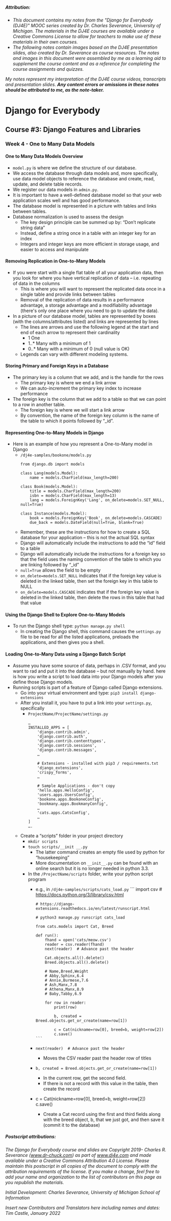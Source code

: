 ##### **Attribution:**  
- *This document contains my notes from the "Django for Everybody (DJ4E)" MOOC series created by Dr. Charles Severance, University of Michigan. The materials in the DJ4E courses are available under a Creative Commons License to allow for teachers to make use of these materials in their own courses.*  
- *The following notes contain images based on the DJ4E presentation slides, also created by Dr. Severance as course resources. The notes and images in this document were assembled by me as a learning aid to supplement the course content and as a reference for completing the course assignments and quizzes.*

*My notes represent my interpretation of the DJ4E course videos, transcripts and presentation slides.* ***Any content errors or omissions in these notes should be attributed to me, as the note-taker.***



# Django for Everybody

## Course #3: Django Features and Libraries

### Week 4 - One to Many Data Models

#### One to Many Data Models Overview

-	`model.py` is where we define the structure of our database.
-	We access the database through data models and, more specifically, use data model objects to reference the database and create, read, update, and delete table records.
-	We register our data models in `admin.py`.
-	It is important to have a well-defined database model so that your web application scales well and has good performance.
-	The database model is represented in a picture with tables and links between tables.
-	Database normalization is used to assess the design
    -	The key design principle can be summed up by: “Don’t replicate string data”
    -	Instead, define a string once in a table with an integer key for an index
    -	Integers and integer keys are more efficient in storage usage, and easier to access and manipulate

#### Removing Replication in One-to-Many Models

-	If you were start with a single flat table of all your application data, then you look for where you have vertical replication of data – i.e. repeating of data in the columns
    -	This is where you will want to represent the replicated data once in a single table and provide links between tables
    -	Removal of the replication of data results in a performance advantage, a storage advantage and a modifiability advantage (there's only one place where you need to go to update the data).
-	In a picture of our database model, tables are represented by boxes (with the columns/attributes listed) and links are represented by lines
    -	The lines are arrows and use the following legend at the start and end of each arrow to represent their cardinality
        -	1		One
        -	1..* 	Many with a minimum of 1
        -	0..*	Many with a minimum of 0 (null value is OK)
    -	Legends can vary with different modeling systems.


#### Storing Primary and Foreign Keys in a Database

-	The primary key is a column that we add, and is the handle for the rows
    -	The primary key is where we end a link arrow
    -	We can auto-increment the primary key index to increase performance
-	The foreign key is the column that we add to a table so that we can point to a row in another table.
    -	The foreign key is where we will start a link arrow
    -	By convention, the name of the foreign key column is the name of the table to which it points followed by “_id”.


#### Representing One-to-Many Models in Django

-	Here is an example of how you represent a One-to-Many model in Django
    -	`/dj4e-samples/bookone/models.py`
        ```
        from django.db import models

        class Lang(models.Model):
            name = models.CharField(max_length=200)

        class Book(models.Model):
            title = models.CharField(max_length=200)
            isbn = models.CharField(max_length=13)
            lang = models.ForeignKey('Lang', on_delete=models.SET_NULL, null=True)

        class Instance(models.Model):
            book = models.ForeignKey('Book', on_delete=models.CASCADE)
            due_back = models.DateField(null=True, blank=True)
        ```
    -	Remember, these are the instructions for how to create a SQL database for your application – this is not the actual SQL syntax
    -	Django will automatically include the instructions to add the “id” field to a table
    -	Django will automatically include the instructions for a foreign key so that the field uses the naming convention of the table to which you are linking followed by “_id”
    -	`null=True`  allows the field to be empty
    -	`on_delete=models.SET_NULL` indicates that if the foreign key value is deleted in the linked table, then set the foreign key in this table to NULL
    -	`on_delete=models.CASCADE` indicates that if the foreign key value is deleted in the linked table, then delete the rows in this table that had that value


#### Using the Django Shell to Explore One-to-Many Models

-	To run the Django shell type: `python manage.py shell`
    -	In creating the Django shell, this command causes the `settings.py` file to be read for all the listed applications, preloads the applications, and then gives you a shell.


#### Loading One-to-Many Data using a Django Batch Script

-	Assume you have some source of data, perhaps in .CSV format, and you want to rad and put it into the database – but not manually by hand. here is how you write a script to load data into your Django models after you define those Django models.
-	Running scripts is part of a feature of Django called Django extensions.
    -	Go into your virtual environment and type: `pip3 install django-extensions`
    -	After you install it, you have to put a link into your `settings.py`, specifically
        -	`ProjectName/ProjectName/settings.py`
              ```
              …
              INSTALLED_APPS = [
                  'django.contrib.admin',
                  'django.contrib.auth',
                  'django.contrib.contenttypes',
                  'django.contrib.sessions',
                  'django.contrib.messages',
                  …

                  # Extensions - installed with pip3 / requirements.txt
                  'django_extensions',
                  'crispy_forms',  
                  …

                  # Sample Applications - don't copy
                  'hello.apps.HelloConfig',
                  'users.apps.UsersConfig',
                  'bookone.apps.BookoneConfig',
                  'bookmany.apps.BookmanyConfig',
                  …
                  'cats.apps.CatsConfig',
                  …
              ]
              ….
              ```
    -	Create a “scripts” folder in your project directory
        -	`mkdir scripts`
        -	`touch scripts/__init __.py`
            -	The latter command creates an empty file used by python for “housekeeping”
            -	More documentation on `__init__.py` can be found with an online search but it is no longer needed in python 3.3.
        -	In the `/ProjectName/scripts` folder, write your python script program
            -	e.g., in `/dj4e-samples/scripts/cats_load.py`
                    ```
                    import csv  # https://docs.python.org/3/library/csv.html

                    # https://django-extensions.readthedocs.io/en/latest/runscript.html

                    # python3 manage.py runscript cats_load

                    from cats.models import Cat, Breed

                    def run():
                        fhand = open('cats/meow.csv')
                        reader = csv.reader(fhand)
                        next(reader)  # Advance past the header

                        Cat.objects.all().delete()
                        Breed.objects.all().delete()

                        # Name,Breed,Weight
                        # Abby,Sphinx,6.4
                        # Annie,Burmese,7.6
                        # Ash,Manx,7.8
                        # Athena,Manx,8.9
                        # Baby,Tabby,6.9

                        for row in reader:
                            print(row)

                            b, created = Breed.objects.get_or_create(name=row[1])

                            c = Cat(nickname=row[0], breed=b, weight=row[2])
                            c.save()
                    ```
            -	`next(reader)  # Advance past the header`
                -	Moves the CSV reader past the header row of titles
            -	`b, created = Breed.objects.get_or_create(name=row[1])`
                -	In the current row, get the second field.
                -	If there is not a record with this value in the table, then create the record
            -	c = Cat(nickname=row[0], breed=b, weight=row[2])    
            c.save()
                -	Create a Cat record using the first and third fields along with the breed object, b, that we just got, and then save it (commit it to the database)


##### Postscript attributions:

*The Django for Everybody course and slides are Copyright 2019-  Charles R. Severance (www.dr-chuck.com) as part of www.dj4e.com and made available under a Creative Commons Attribution 4.0 License.  Please maintain this postscript in all copies of the document to comply with the attribution requirements of the license.  If you make a change, feel free to add your name and organization to the list of contributors on this page as you republish the materials.*

*Initial Development: Charles Severance, University of Michigan School of Information*

*Insert new Contributors and Translators here including names and dates:*  
*Tim Castle, January 2022*
